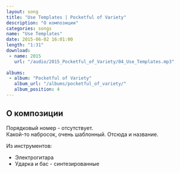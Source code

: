 ```yaml
---
layout: song
title: "Use Templates | Pocketful of Variety"
description: "О композиции"
categories: songs
name: "Use Templates"
date: 2015-06-02 16:01:00
length: "1:31"
download:
 - name: 2015
   url: "/audio/2015_Pocketful_of_Variety/04_Use_Templates.mp3"
   
albums:
 - album: "Pocketful of Variety"
   album_url: "/albums/pocketful_of_variety/"
   album_position: 4
---
```



## О композиции

Порядковый номер - отсутствует.  
Какой-то набросок, очень шаблонный. Отсюда и название.  

Из инструментов:
- Электрогитара
- Ударка и бас - синтезированные